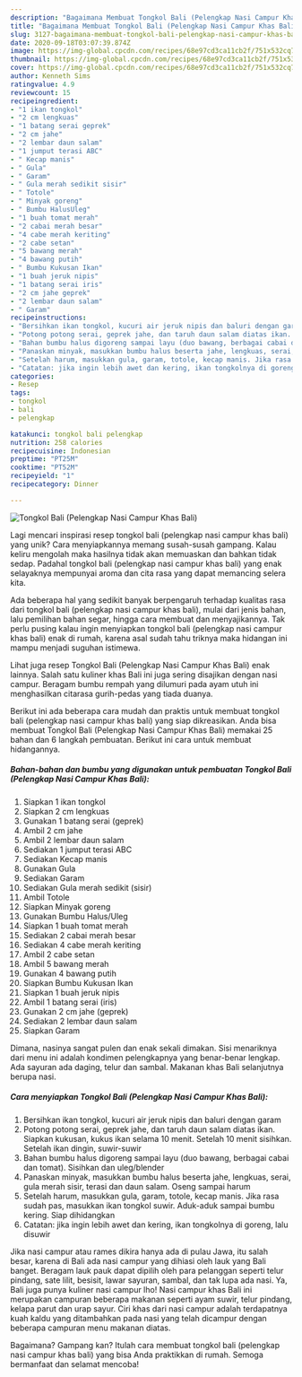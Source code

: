 ```yaml
---
description: "Bagaimana Membuat Tongkol Bali (Pelengkap Nasi Campur Khas Bali) yang Menggugah Selera"
title: "Bagaimana Membuat Tongkol Bali (Pelengkap Nasi Campur Khas Bali) yang Menggugah Selera"
slug: 3127-bagaimana-membuat-tongkol-bali-pelengkap-nasi-campur-khas-bali-yang-menggugah-selera
date: 2020-09-18T03:07:39.874Z
image: https://img-global.cpcdn.com/recipes/68e97cd3ca11cb2f/751x532cq70/tongkol-bali-pelengkap-nasi-campur-khas-bali-foto-resep-utama.jpg
thumbnail: https://img-global.cpcdn.com/recipes/68e97cd3ca11cb2f/751x532cq70/tongkol-bali-pelengkap-nasi-campur-khas-bali-foto-resep-utama.jpg
cover: https://img-global.cpcdn.com/recipes/68e97cd3ca11cb2f/751x532cq70/tongkol-bali-pelengkap-nasi-campur-khas-bali-foto-resep-utama.jpg
author: Kenneth Sims
ratingvalue: 4.9
reviewcount: 15
recipeingredient:
- "1 ikan tongkol"
- "2 cm lengkuas"
- "1 batang serai geprek"
- "2 cm jahe"
- "2 lembar daun salam"
- "1 jumput terasi ABC"
- " Kecap manis"
- " Gula"
- " Garam"
- " Gula merah sedikit sisir"
- " Totole"
- " Minyak goreng"
- " Bumbu HalusUleg"
- "1 buah tomat merah"
- "2 cabai merah besar"
- "4 cabe merah keriting"
- "2 cabe setan"
- "5 bawang merah"
- "4 bawang putih"
- " Bumbu Kukusan Ikan"
- "1 buah jeruk nipis"
- "1 batang serai iris"
- "2 cm jahe geprek"
- "2 lembar daun salam"
- " Garam"
recipeinstructions:
- "Bersihkan ikan tongkol, kucuri air jeruk nipis dan baluri dengan garam"
- "Potong potong serai, geprek jahe, dan taruh daun salam diatas ikan. Siapkan kukusan, kukus ikan selama 10 menit. Setelah 10 menit sisihkan. Setelah ikan dingin, suwir-suwir"
- "Bahan bumbu halus digoreng sampai layu (duo bawang, berbagai cabai dan tomat). Sisihkan dan uleg/blender"
- "Panaskan minyak, masukkan bumbu halus beserta jahe, lengkuas, serai, gula merah sisir, terasi dan daun salam. Oseng sampai harum"
- "Setelah harum, masukkan gula, garam, totole, kecap manis. Jika rasa sudah pas, masukkan ikan tongkol suwir. Aduk-aduk sampai bumbu kering. Siap dihidangkan"
- "Catatan: jika ingin lebih awet dan kering, ikan tongkolnya di goreng, lalu disuwir"
categories:
- Resep
tags:
- tongkol
- bali
- pelengkap

katakunci: tongkol bali pelengkap 
nutrition: 258 calories
recipecuisine: Indonesian
preptime: "PT25M"
cooktime: "PT52M"
recipeyield: "1"
recipecategory: Dinner

---
```



![Tongkol Bali (Pelengkap Nasi Campur Khas Bali)](https://img-global.cpcdn.com/recipes/68e97cd3ca11cb2f/751x532cq70/tongkol-bali-pelengkap-nasi-campur-khas-bali-foto-resep-utama.jpg)

Lagi mencari inspirasi resep tongkol bali (pelengkap nasi campur khas bali) yang unik? Cara menyiapkannya memang susah-susah gampang. Kalau keliru mengolah maka hasilnya tidak akan memuaskan dan bahkan tidak sedap. Padahal tongkol bali (pelengkap nasi campur khas bali) yang enak selayaknya mempunyai aroma dan cita rasa yang dapat memancing selera kita.

Ada beberapa hal yang sedikit banyak berpengaruh terhadap kualitas rasa dari tongkol bali (pelengkap nasi campur khas bali), mulai dari jenis bahan, lalu pemilihan bahan segar, hingga cara membuat dan menyajikannya. Tak perlu pusing kalau ingin menyiapkan tongkol bali (pelengkap nasi campur khas bali) enak di rumah, karena asal sudah tahu triknya maka hidangan ini mampu menjadi suguhan istimewa.

Lihat juga resep Tongkol Bali (Pelengkap Nasi Campur Khas Bali) enak lainnya. Salah satu kuliner khas Bali ini juga sering disajikan dengan nasi campur. Beragam bumbu rempah yang dilumuri pada ayam utuh ini menghasilkan citarasa gurih-pedas yang tiada duanya.


Berikut ini ada beberapa cara mudah dan praktis untuk membuat tongkol bali (pelengkap nasi campur khas bali) yang siap dikreasikan. Anda bisa membuat Tongkol Bali (Pelengkap Nasi Campur Khas Bali) memakai 25 bahan dan 6 langkah pembuatan. Berikut ini cara untuk membuat hidangannya.

<!--inarticleads1-->

##### Bahan-bahan dan bumbu yang digunakan untuk pembuatan Tongkol Bali (Pelengkap Nasi Campur Khas Bali):

1. Siapkan 1 ikan tongkol
1. Siapkan 2 cm lengkuas
1. Gunakan 1 batang serai (geprek)
1. Ambil 2 cm jahe
1. Ambil 2 lembar daun salam
1. Sediakan 1 jumput terasi ABC
1. Sediakan  Kecap manis
1. Gunakan  Gula
1. Sediakan  Garam
1. Sediakan  Gula merah sedikit (sisir)
1. Ambil  Totole
1. Siapkan  Minyak goreng
1. Gunakan  Bumbu Halus/Uleg
1. Siapkan 1 buah tomat merah
1. Sediakan 2 cabai merah besar
1. Sediakan 4 cabe merah keriting
1. Ambil 2 cabe setan
1. Ambil 5 bawang merah
1. Gunakan 4 bawang putih
1. Siapkan  Bumbu Kukusan Ikan
1. Siapkan 1 buah jeruk nipis
1. Ambil 1 batang serai (iris)
1. Gunakan 2 cm jahe (geprek)
1. Sediakan 2 lembar daun salam
1. Siapkan  Garam


Dimana, nasinya sangat pulen dan enak sekali dimakan. Sisi menariknya dari menu ini adalah kondimen pelengkapnya yang benar-benar lengkap. Ada sayuran ada daging, telur dan sambal. Makanan khas Bali selanjutnya berupa nasi. 

<!--inarticleads2-->

##### Cara menyiapkan Tongkol Bali (Pelengkap Nasi Campur Khas Bali):

1. Bersihkan ikan tongkol, kucuri air jeruk nipis dan baluri dengan garam
1. Potong potong serai, geprek jahe, dan taruh daun salam diatas ikan. Siapkan kukusan, kukus ikan selama 10 menit. Setelah 10 menit sisihkan. Setelah ikan dingin, suwir-suwir
1. Bahan bumbu halus digoreng sampai layu (duo bawang, berbagai cabai dan tomat). Sisihkan dan uleg/blender
1. Panaskan minyak, masukkan bumbu halus beserta jahe, lengkuas, serai, gula merah sisir, terasi dan daun salam. Oseng sampai harum
1. Setelah harum, masukkan gula, garam, totole, kecap manis. Jika rasa sudah pas, masukkan ikan tongkol suwir. Aduk-aduk sampai bumbu kering. Siap dihidangkan
1. Catatan: jika ingin lebih awet dan kering, ikan tongkolnya di goreng, lalu disuwir


Jika nasi campur atau rames dikira hanya ada di pulau Jawa, itu salah besar, karena di Bali ada nasi campur yang dihiasi oleh lauk yang Bali banget. Beragam lauk pauk dapat dipilih oleh para pelanggan seperti telur pindang, sate lilit, besisit, lawar sayuran, sambal, dan tak lupa ada nasi. Ya, Bali juga punya kuliner nasi campur lho! Nasi campur khas Bali ini merupakan campuran beberapa makanan seperti ayam suwir, telur pindang, kelapa parut dan urap sayur. Ciri khas dari nasi campur adalah terdapatnya kuah kaldu yang ditambahkan pada nasi yang telah dicampur dengan beberapa campuran menu makanan diatas. 

Bagaimana? Gampang kan? Itulah cara membuat tongkol bali (pelengkap nasi campur khas bali) yang bisa Anda praktikkan di rumah. Semoga bermanfaat dan selamat mencoba!
